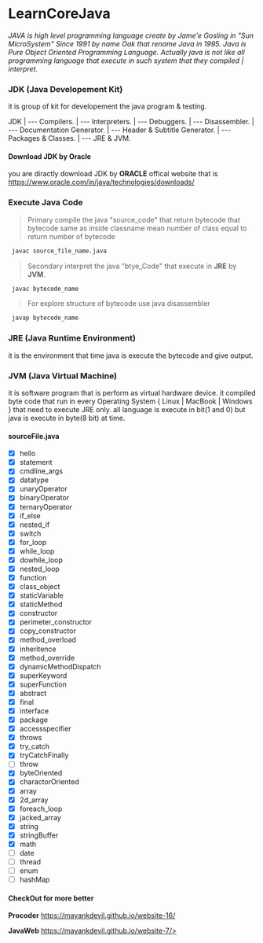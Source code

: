 
# LearnCoreJava

_JAVA is high level programming language create by Jame'e Gosling in "Sun MicroSystem" Since 1991 by name Oak that rename Java in 1995. Java is Pure Object Oriented Programming Language. Actually java is not like all programming language that execute in such system that they compiled | interpret._


### JDK (Java Developement Kit)

 it is group of kit for developement the java program & testing.

 JDK
 |
 --- Compilers.
 |
 --- Interpreters.
 |
 --- Debuggers.
 |
 --- Disassembler.
 |
 --- Documentation Generator.
 |
 --- Header & Subtitle Generator.
 |
 --- Packages & Classes.
 |
 --- JRE & JVM.

#### Download JDK by Oracle

you are diractly download JDK by **ORACLE** offical website that is <https://www.oracle.com/in/java/technologies/downloads/> 

### Execute Java Code

> Primary compile the java "source_code" that return bytecode that bytecode same as inside classname mean number of class equal to return number of bytecode

```bash
 javac source_file_name.java
```
> Secondary interpret the java "btye_Code" that execute in **JRE** by **JVM**. 

```bash
 javac bytecode_name
```

> For explore structure of bytecode use java disassembler

```bash
 javap bytecode_name
```

### JRE (Java Runtime Environment)

 it is the environment that time java is execute the bytecode and give output.

### JVM (Java Virtual Machine)

 it is software program that is perform as virtual hardware device.
 it compiled byte code that run in every Operating System { Linux | MacBook | Windows } that need to execute JRE only.
 all language is execute in bit(1 and 0) but java is execute in byte(8 bit) at time.

#### sourceFile.java

- [x] hello
- [x] statement
- [x] cmdline_args
- [x] datatype
- [x] unaryOperator
- [x] binaryOperator
- [x] ternaryOperator
- [x] if_else
- [x] nested_if
- [x] switch
- [x] for_loop
- [x] while_loop
- [x] dowhile_loop
- [x] nested_loop
- [x] function
- [x] class_object
- [x] staticVariable
- [x] staticMethod
- [x] constructor
- [x] perimeter_constructor
- [x] copy_constructor
- [x] method_overload
- [x] inheritence
- [x] method_override
- [x] dynamicMethodDispatch
- [x] superKeyword
- [x] superFunction
- [x] abstract
- [x] final
- [x] interface
- [x] package
- [x] accessspecifier
- [x] throws
- [x] try_catch
- [x] tryCatchFinally
- [ ] throw
- [x] byteOriented
- [x] charactorOriented
- [x] array
- [x] 2d_array
- [x] foreach_loop
- [x] jacked_array
- [x] string
- [x] stringBuffer
- [x] math
- [ ] date
- [ ] thread
- [ ] enum
- [ ] hashMap

#### CheckOut for more better

__Procoder__ <https://mayankdevil.github.io/website-16/>

__JavaWeb__ https://mayankdevil.github.io/website-7/>

